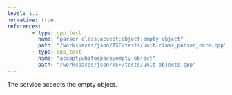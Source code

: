 ```yaml
---
level: 1.1
normative: true
references:
        - type: cpp_test
          name: "parser class;accept;object;empty object"
          path: "/workspaces/json/TSF/tests/unit-class_parser_core.cpp"
        - type: cpp_test
          name: "accept;whitespace;empty object"
          path: "/workspaces/json/TSF/tests/unit-objects.cpp"
---
```


The service accepts the empty object.